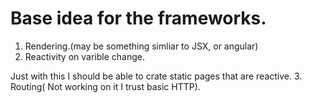 # Base idea for the frameworks. 

1. Rendering.(may be something simliar to JSX, or angular)
2. Reactivity on varible change.

Just with this I should be able to crate static pages that are reactive.
3. Routing( Not working on it I trust basic HTTP). 
